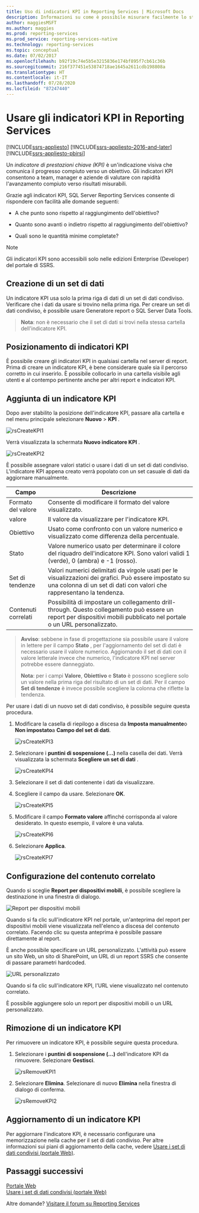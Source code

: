 ```yaml
---
title: Uso di indicatori KPI in Reporting Services | Microsoft Docs
description: Informazioni su come è possibile misurare facilmente lo stato e le prestazioni usando gli indicatori KPI in SQL Server Reporting Services.
author: maggiesMSFT
ms.author: maggies
ms.prod: reporting-services
ms.prod_service: reporting-services-native
ms.technology: reporting-services
ms.topic: conceptual
ms.date: 07/02/2017
ms.openlocfilehash: b92f19c74e5b5e3215836e174bf895f7cb61c36b
ms.sourcegitcommit: 216f377451e53874718ae1645a2611cdb198808a
ms.translationtype: HT
ms.contentlocale: it-IT
ms.lasthandoff: 07/28/2020
ms.locfileid: "87247440"
---
```

# <a name="working-with-kpis-in-reporting-services"></a>Usare gli indicatori KPI in Reporting Services

[!INCLUDE[ssrs-appliesto](../includes/ssrs-appliesto.md)] [!INCLUDE[ssrs-appliesto-2016-and-later](../includes/ssrs-appliesto-2016-and-later.md)] [!INCLUDE[ssrs-appliesto-pbirsi](../includes/ssrs-appliesto-pbirs.md)]

Un *indicatore di prestazioni chiave (KPI)* è un'indicazione visiva che comunica il progresso compiuto verso un obiettivo.  Gli indicatori KPI consentono a team, manager e aziende di valutare con rapidità l'avanzamento compiuto verso risultati misurabili.
  
Grazie agli indicatori KPI, SQL Server Reporting Services consente di rispondere con facilità alle domande seguenti:  
  
- A che punto sono rispetto al raggiungimento dell'obiettivo?  
  
- Quanto sono avanti o indietro rispetto al raggiungimento dell'obiettivo?  
  
- Quali sono le quantità minime completate?  

> [!NOTE]
> Gli indicatori KPI sono accessibili solo nelle edizioni Enterprise (Developer) del portale di SSRS.

## <a name="creating-a-dataset"></a>Creazione di un set di dati

Un indicatore KPI usa solo la prima riga di dati di un set di dati condiviso. Verificare che i dati da usare si trovino nella prima riga. Per creare un set di dati condiviso, è possibile usare Generatore report o SQL Server Data Tools.  
  
> **Nota**: non è necessario che il set di dati si trovi nella stessa cartella dell'indicatore KPI.  
  
## <a name="placement-of-kpis"></a>Posizionamento di indicatori KPI  
  
È possibile creare gli indicatori KPI in qualsiasi cartella nel server di report.  Prima di creare un indicatore KPI, è bene considerare quale sia il percorso corretto in cui inserirlo. È possibile collocarlo in una cartella visibile agli utenti e al contempo pertinente anche per altri report e indicatori KPI.  
## <a name="adding-a-kpi"></a>Aggiunta di un indicatore KPI
  
Dopo aver stabilito la posizione dell'indicatore KPI, passare alla cartella e nel menu principale selezionare **Nuovo** > **KPI** .  
  
![rsCreateKPI1](../reporting-services/media/rscreatekpi1.png)  
  
Verrà visualizzata la schermata **Nuovo indicatore KPI** .  
  
![rsCreateKPI2](../reporting-services/media/rscreatekpi2.png)  
  
È possibile assegnare valori statici o usare i dati di un set di dati condiviso. L'indicatore KPI appena creato verrà popolato con un set casuale di dati da aggiornare manualmente.  
  
| Campo | Descrizione |
|-----------------|--------------------------------------------------------------------------------------------------------------------------------------------------|
| Formato del valore | Consente di modificare il formato del valore visualizzato. |
| valore | Il valore da visualizzare per l'indicatore KPI. |
| Obiettivo | Usato come confronto con un valore numerico e visualizzato come differenza della percentuale. |
| Stato | Valore numerico usato per determinare il colore del riquadro dell'indicatore KPI. Sono valori validi 1 (verde), 0 (ambra) e -1 (rosso). |
| Set di tendenze | Valori numerici delimitati da virgole usati per le visualizzazioni dei grafici. Può essere impostato su una colonna di un set di dati con valori che rappresentano la tendenza. |
| Contenuti correlati | Possibilità di impostare un collegamento drill-through. Questo collegamento può essere un report per dispositivi mobili pubblicato nel portale o un URL personalizzato. |
  
> **Avviso**: sebbene in fase di progettazione sia possibile usare il valore in lettere per il campo **Stato** , per l'aggiornamento del set di dati è necessario usare il valore numerico. Aggiornando il set di dati con il valore letterale invece che numerico, l'indicatore KPI nel server potrebbe essere danneggiato.  
>
> **Nota**: per i campi **Valore**, **Obiettivo** e **Stato** è possono scegliere solo un valore nella prima riga del risultato di un set di dati. Per il campo **Set di tendenze** è invece possibile scegliere la colonna che riflette la tendenza.  
  
Per usare i dati di un nuovo set di dati condiviso, è possibile seguire questa procedura.
  
1. Modificare la casella di riepilogo a discesa da **Imposta manualmente**o **Non impostato**a **Campo del set di dati**.  
  
    ![rsCreateKPI3](../reporting-services/media/rscreatekpi3.png)  
  
2. Selezionare i **puntini di sospensione (...)** nella casella dei dati. Verrà visualizzata la schermata **Scegliere un set di dati** .  
  
    ![rsCreateKPI4](../reporting-services/media/rscreatekpi4.png)  
  
3. Selezionare il set di dati contenente i dati da visualizzare.  
  
4. Scegliere il campo da usare. Selezionare **OK**.  
  
    ![rsCreateKPI5](../reporting-services/media/rscreatekpi5.png)  
  
5. Modificare il campo **Formato valore** affinché corrisponda al valore desiderato. In questo esempio, il valore è una valuta.  
  
    ![rsCreateKPI6](../reporting-services/media/rscreatekpi6.png)  
  
6. Selezionare **Applica**.  
  
    ![rsCreateKPI7](../reporting-services/media/rscreatekpi7.png)

## <a name="configuring-related-content"></a>Configurazione del contenuto correlato

Quando si sceglie **Report per dispositivi mobili**, è possibile scegliere la destinazione in una finestra di dialogo.

   ![Report per dispositivi mobili](media/rscreatekpi-related-content-mobile-report.png)

Quando si fa clic sull'indicatore KPI nel portale, un'anteprima del report per dispositivi mobili viene visualizzata nell'elenco a discesa del contenuto correlato. Facendo clic su questa anteprima è possibile passare direttamente al report.

È anche possibile specificare un URL personalizzato. L'attività può essere un sito Web, un sito di SharePoint, un URL di un report SSRS che consente di passare parametri hardcoded.

![URL personalizzato](media/rscreatekpi-related-content-custom-url.png)

Quando si fa clic sull'indicatore KPI, l'URL viene visualizzato nel contenuto correlato.

È possibile aggiungere solo un report per dispositivi mobili o un URL personalizzato.
  
## <a name="removing-a-kpi"></a>Rimozione di un indicatore KPI  
  
Per rimuovere un indicatore KPI, è possibile seguire questa procedura.
  
1. Selezionare i **puntini di sospensione (...)** dell'indicatore KPI da rimuovere. Selezionare **Gestisci**.  
  
    ![rsRemoveKPI1](../reporting-services/media/rsremovekpi1.png)  
  
2. Selezionare **Elimina**. Selezionare di nuovo **Elimina** nella finestra di dialogo di conferma.  
  
    ![rsRemoveKPI2](../reporting-services/media/rsremovekpi2.png)  
  
## <a name="refreshing-a-kpi"></a>Aggiornamento di un indicatore KPI  
  
Per aggiornare l'indicatore KPI, è necessario configurare una memorizzazione nella cache per il set di dati condiviso. Per altre informazioni sui piani di aggiornamento della cache, vedere [Usare i set di dati condivisi (portale Web)](../reporting-services/work-with-shared-datasets-web-portal.md).  
  
## <a name="next-steps"></a>Passaggi successivi
  
[Portale Web](../reporting-services/web-portal-ssrs-native-mode.md)  
[Usare i set di dati condivisi (portale Web)](../reporting-services/work-with-shared-datasets-web-portal.md)

Altre domande? [Visitare il forum su Reporting Services](https://go.microsoft.com/fwlink/?LinkId=620231)
